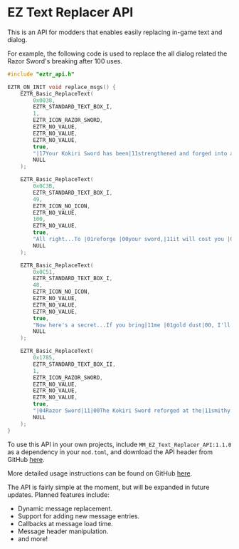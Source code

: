 # EZ Text Replacer API

This is an API for modders that enables easily replacing in-game text and dialog.

For example, the following code is used to replace the all dialog related the Razor Sword's breaking after 100 uses.

```C
#include "eztr_api.h"

EZTR_ON_INIT void replace_msgs() {
    EZTR_Basic_ReplaceText(
        0x0038,
        EZTR_STANDARD_TEXT_BOX_I,
        1,
        EZTR_ICON_RAZOR_SWORD,
        EZTR_NO_VALUE,
        EZTR_NO_VALUE,
        EZTR_NO_VALUE,
        true,
        "|17Your Kokiri Sword has been|11strengthened and forged into a|11|01Razor Sword|00!|18|11|12This new, sharper blade is a cut|11above the rest!|BF",
        NULL
    );

    EZTR_Basic_ReplaceText(
        0x0C3B,
        EZTR_STANDARD_TEXT_BOX_I,
        49,
        EZTR_ICON_NO_ICON,
        EZTR_NO_VALUE,
        100,
        EZTR_NO_VALUE,
        true,
        "All right...To |01reforge |00your sword,|11it will cost you |06100 Rupees|00. It'll|11be ready at |01sunrise.|11|00|12|17You'll have to let us hold onto|11your sword until then.|10So, would you like your sword|11reforged for |06100 Rupees|00?|11|02|C2I'll do it|11No thanks|BF|00|00",
        NULL
    );

    EZTR_Basic_ReplaceText(
        0x0C51,
        EZTR_STANDARD_TEXT_BOX_I,
        48,
        EZTR_ICON_NO_ICON,
        EZTR_NO_VALUE,
        EZTR_NO_VALUE,
        EZTR_NO_VALUE,
        true,
        "Now here's a secret...If you bring|11me |01gold dust|00, I'll be able to make|11it the |01strongest sword |00around.|10You got that? |01Gold dust|00!|19|BF|00",
        NULL
    );

    EZTR_Basic_ReplaceText(
        0x1785,
        EZTR_STANDARD_TEXT_BOX_II,
        1,
        EZTR_ICON_RAZOR_SWORD,
        EZTR_NO_VALUE,
        EZTR_NO_VALUE,
        EZTR_NO_VALUE,
        true,
        "|04Razor Sword|11|00The Kokiri Sword reforged at the|11smithy. A cut above the rest.|BF",
        NULL
    );
}
```

To use this API in your own projects, include `MM_EZ_Text_Replacer_API:1.1.0` as a dependency in your `mod.toml`,
and download the API header from GitHub [here](https://github.com/LT-Schmiddy/mm-ez-text-replacement-utils/blob/main/include_in_dependents/eztr_api.h).

More detailed usage instructions can be found on GitHub [here](https://github.com/LT-Schmiddy/mm-ez-text-replacement-utils/blob/main/docs/Basic_API.md).

The API is fairly simple at the moment, but will be expanded in future updates. Planned features include:

* Dynamic message replacement.
* Support for adding new message entries.
* Callbacks at message load time.
* Message header manipulation.
* and more!
